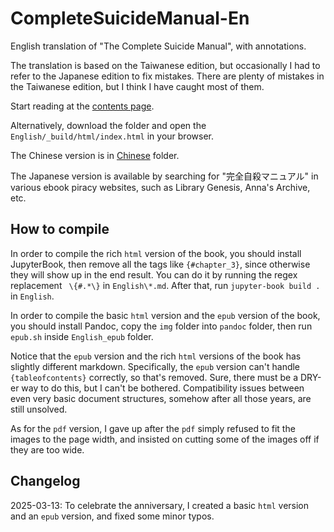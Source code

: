 # CompleteSuicideManual-En

English translation of "The Complete Suicide Manual", with annotations.

The translation is based on the Taiwanese edition, but occasionally I had to refer to the Japanese edition to fix mistakes. There are plenty of mistakes in the Taiwanese edition, but I think I have caught most of them.

Start reading at the [contents page](English/contents.md).

Alternatively, download the folder and open the `English/_build/html/index.html` in your browser.

The Chinese version is in [Chinese](Chinese) folder.

The Japanese version is available by searching for "完全自殺マニュアル" in various ebook piracy websites, such as Library Genesis, Anna's Archive, etc.

## How to compile

In order to compile the rich `html` version of the book, you should install JupyterBook, then remove all the tags like `{#chapter_3}`, since otherwise they will show up in the end result. You can do it by running the regex replacement ` \{#.*\}` in `English\*.md`. After that, run `jupyter-book build .` in `English`.

In order to compile the basic `html` version and the `epub` version of the book, you should install Pandoc, copy the `img` folder into `pandoc` folder, then run `epub.sh` inside `English_epub` folder.

Notice that the `epub` version and the rich `html` versions of the book has slightly different markdown. Specifically, the `epub` version can't handle `{tableofcontents}` correctly, so that's removed. Sure, there must be a DRY-er way to do this, but I can't be bothered. Compatibility issues between even very basic document structures, somehow after all those years, are still unsolved.

As for the `pdf` version, I gave up after the `pdf` simply refused to fit the images to the page width, and insisted on cutting some of the images off if they are too wide.

## Changelog

2025-03-13: To celebrate the anniversary, I created a basic `html` version and an `epub` version, and fixed some minor typos.
